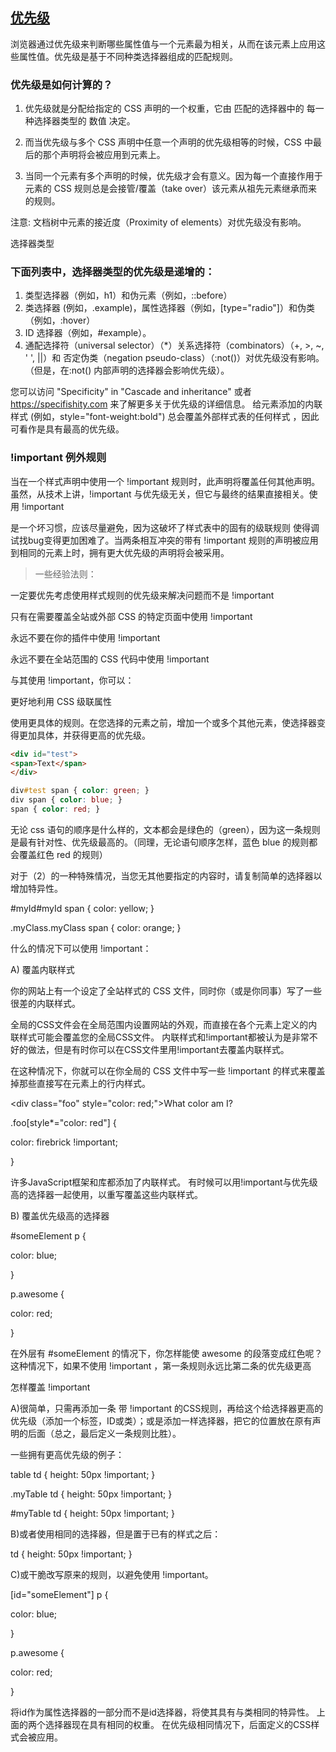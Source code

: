 ## [优先级](https://developer.mozilla.org/zh-CN/docs/Web/CSS/Specificity)

浏览器通过优先级来判断哪些属性值与一个元素最为相关，从而在该元素上应用这些属性值。优先级是基于不同种类选择器组成的匹配规则。

### 优先级是如何计算的？

1. 优先级就是分配给指定的 CSS 声明的一个权重，它由 匹配的选择器中的 每一种选择器类型的 数值 决定。

2. 而当优先级与多个 CSS 声明中任意一个声明的优先级相等的时候，CSS 中最后的那个声明将会被应用到元素上。
3. 当同一个元素有多个声明的时候，优先级才会有意义。因为每一个直接作用于元素的 CSS 规则总是会接管/覆盖（take over）该元素从祖先元素继承而来的规则。

注意: 文档树中元素的接近度（Proximity of elements）对优先级没有影响。

选择器类型

### 下面列表中，选择器类型的优先级是递增的：
1. 类型选择器（例如，h1）和伪元素（例如，::before）
2. 类选择器 (例如，.example)，属性选择器（例如，[type="radio"]）和伪类（例如，:hover）
3. ID 选择器（例如，#example）。
4. 通配选择符（universal selector）（*）关系选择符（combinators）（+, >, ~, ' ', ||）和 否定伪类（negation pseudo-class）（:not()）对优先级没有影响。（但是，在:not() 内部声明的选择器会影响优先级）。

您可以访问 "Specificity" in "Cascade and inheritance" 或者 https://specifishity.com 来了解更多关于优先级的详细信息。
给元素添加的内联样式 (例如，style="font-weight:bold") 总会覆盖外部样式表的任何样式 ，因此可看作是具有最高的优先级。

### !important 例外规则

当在一个样式声明中使用一个 !important 规则时，此声明将覆盖任何其他声明。虽然，从技术上讲，!important 与优先级无关，但它与最终的结果直接相关。使用 !important

是一个坏习惯，应该尽量避免，因为这破坏了样式表中的固有的级联规则 使得调试找bug变得更加困难了。当两条相互冲突的带有 !important 规则的声明被应用到相同的元素上时，拥有更大优先级的声明将会被采用。



>  一些经验法则：

一定要优先考虑使用样式规则的优先级来解决问题而不是 !important

只有在需要覆盖全站或外部 CSS 的特定页面中使用 !important

永远不要在你的插件中使用 !important

永远不要在全站范围的 CSS 代码中使用 !important

与其使用 !important，你可以：



更好地利用 CSS 级联属性

使用更具体的规则。在您选择的元素之前，增加一个或多个其他元素，使选择器变得更加具体，并获得更高的优先级。
```html
<div id="test">
<span>Text</span>
</div>
```
```css
div#test span { color: green; }
div span { color: blue; }
span { color: red; }
```
无论 css 语句的顺序是什么样的，文本都会是绿色的（green），因为这一条规则是最有针对性、优先级最高的。（同理，无论语句顺序怎样，蓝色 blue 的规则都会覆盖红色 red 的规则）



对于（2）的一种特殊情况，当您无其他要指定的内容时，请复制简单的选择器以增加特异性。

\#myId#myId span { color: yellow; }

.myClass.myClass span { color: orange; }

什么的情况下可以使用 !important：

A) 覆盖内联样式

你的网站上有一个设定了全站样式的 CSS 文件，同时你（或是你同事）写了一些很差的内联样式。



全局的CSS文件会在全局范围内设置网站的外观，而直接在各个元素上定义的内联样式可能会覆盖您的全局CSS文件。 内联样式和!important都被认为是非常不好的做法，但是有时你可以在CSS文件里用!important去覆盖内联样式。



在这种情况下，你就可以在你全局的 CSS 文件中写一些 !important 的样式来覆盖掉那些直接写在元素上的行内样式。



<div class="foo" style="color: red;">What color am I?</div>

.foo[style*="color: red"] {

color: firebrick !important;

}

许多JavaScript框架和库都添加了内联样式。 有时候可以用!important与优先级高的选择器一起使用，以重写覆盖这些内联样式。



B) 覆盖优先级高的选择器

\#someElement p {

color: blue;

}



p.awesome {

color: red;

}

在外层有 #someElement 的情况下，你怎样能使 awesome 的段落变成红色呢？这种情况下，如果不使用 !important ，第一条规则永远比第二条的优先级更高



怎样覆盖 !important

A)很简单，只需再添加一条 带 !important 的CSS规则，再给这个给选择器更高的优先级（添加一个标签，ID或类）；或是添加一样选择器，把它的位置放在原有声明的后面（总之，最后定义一条规则比胜）。



一些拥有更高优先级的例子：



table td { height: 50px !important; }

.myTable td { height: 50px !important; }

\#myTable td { height: 50px !important; }

B)或者使用相同的选择器，但是置于已有的样式之后：



td { height: 50px !important; }

C)或干脆改写原来的规则，以避免使用 !important。



[id="someElement"] p {

color: blue;

}



p.awesome {

color: red;

}

将id作为属性选择器的一部分而不是id选择器，将使其具有与类相同的特异性。 上面的两个选择器现在具有相同的权重。 在优先级相同情况下，后面定义的CSS样式会被应用。

```

```
